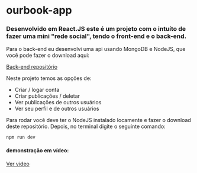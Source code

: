 # ourbook-app
### Desenvolvido em React.JS este é um projeto com o intuíto de fazer uma mini "rede social", tendo o front-end e o back-end.
<p>Para o back-end eu desenvolvi uma api usando MongoDB e NodeJS, que você pode fazer o download aqui:</p>
<a href="#">Back-end repositório</a>

<p>Neste projeto temos as opções de:</p>
<ul>
  <li>Criar / logar conta</li>
  <li>Criar publicações / deletar </li>
  <li>Ver publicações de outros usuários</li>
  <li>Ver seu perfil e de outros usuários</li>
</ul>

<p>Para rodar você deve ter o NodeJS instalado locamente e fazer o download deste repositório. Depois, no terminal digite o seguinte comando: </p>
<code>npm run dev</code> 

#### demonstração em vídeo:
<a href="https://www.youtube.com/shorts/fWRxEUfchNI" target="_blank">Ver vídeo</a>
